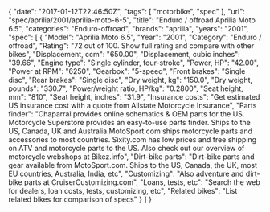 {
    "date": "2017-01-12T22:46:50Z",
    "tags": [
        "motorbike",
        "spec"
    ],
    "url": "spec\/aprilia\/2001\/aprilia-moto-6-5",
    "title": "Enduro \/ offroad Aprilia Moto 6.5",
    "categories": "Enduro-offroad",
    "brands": "aprilia",
    "years": "2001",
    "spec": [
        {
            "Model": "Aprilia Moto 6.5",
            "Year": "2001",
            "Category": "Enduro \/ offroad",
            "Rating": "72 out of 100. Show full rating and compare with other bikes",
            "Displacement, ccm": "650.00",
            "Displacement, cubic inches": "39.66",
            "Engine type": "Single cylinder, four-stroke",
            "Power, HP": "42.00",
            "Power at RPM": "6250",
            "Gearbox": "5-speed",
            "Front brakes": "Single disc",
            "Rear brakes": "Single disc",
            "Dry weight, kg": "150.0",
            "Dry weight, pounds": "330.7",
            "Power\/weight ratio, HP\/kg": "0.2800",
            "Seat height, mm": "810",
            "Seat height, inches": "31.9",
            "Insurance costs": "Get estimated US insurance cost with a quote from Allstate Motorcycle Insurance",
            "Parts finder": "Chaparral provides online schematics & OEM parts for the US.   Motorcycle Superstore provides an easy-to-use parts finder. Ships to the US, Canada, UK and Australia.MotoSport.com ships motorcycle parts and accessories to most countries.    Sixity.com has low prices and free shipping on ATV and motorcycle parts to the US. Also check out our overview of motorcycle webshops at Bikez.info",
            "Dirt-bike parts": "Dirt-bike parts and gear available from MotoSport.com. Ships to the US, Canada, the UK, most EU countries, Australia, India, etc",
            "Customizing": "Also adventure and dirt-bike parts at CruiserCustomizing.com",
            "Loans, tests, etc": "Search the web for dealers, loan costs, tests, customizing, etc",
            "Related bikes": "List related bikes for comparison of specs"
        }
    ]
}